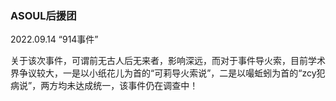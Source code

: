 ### ASOUL后援团
2022.09.14 “914事件”

关于该次事件，可谓前无古人后无来者，影响深远，而对于事件导火索，目前学术界争议较大，一是以小纸花儿为首的“可莉导火索说”，二是以嘬蚯蚓为首的“zcy犯病说”，两方均未达成统一，该事件仍在调查中！
